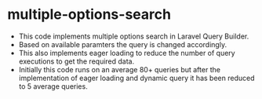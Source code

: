 # multiple-options-search

- This code implements multiple options search in Laravel Query Builder.
- Based on available paramters the query is changed accordingly.
- This also implements eager loading to reduce the number of query executions to get the required data.
- Initially this code runs on an average 80+ queries but after the implementation of eager loading and dynamic query it has been reduced to 5 average queries.
